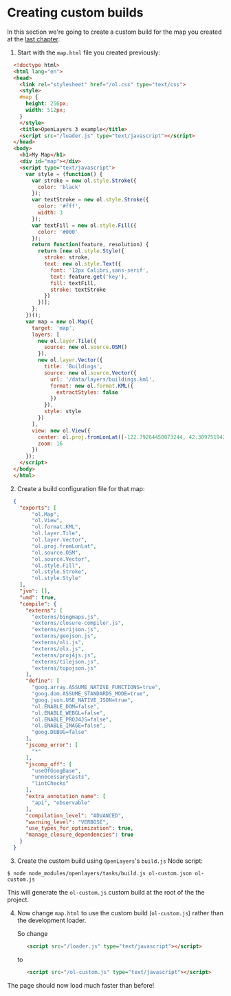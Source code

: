 # Creating custom builds

In this section we're going to create a custom build for the map you created at
the [last chapter](../vector/style.md).

1. Start with the `map.html` file you created previously:

  ```html
    <!doctype html>
    <html lang="en">
    <head>
      <link rel="stylesheet" href="/ol.css" type="text/css">
      <style>
      #map {
        height: 256px;
        width: 512px;
      }
      </style>
      <title>OpenLayers 3 example</title>
      <script src="/loader.js" type="text/javascript"></script>
    </head>
    <body>
      <h1>My Map</h1>
      <div id="map"></div>
      <script type="text/javascript">
        var style = (function() {
          var stroke = new ol.style.Stroke({
            color: 'black'
          });
          var textStroke = new ol.style.Stroke({
            color: '#fff',
            width: 3
          });
          var textFill = new ol.style.Fill({
            color: '#000'
          });
          return function(feature, resolution) {
            return [new ol.style.Style({
              stroke: stroke,
              text: new ol.style.Text({
                font: '12px Calibri,sans-serif',
                text: feature.get('key'),
                fill: textFill,
                stroke: textStroke
              })
            })];
          };
        })();
        var map = new ol.Map({
          target: 'map',
          layers: [
            new ol.layer.Tile({
              source: new ol.source.OSM()
            }),
            new ol.layer.Vector({
              title: 'Buildings',
              source: new ol.source.Vector({
                url: '/data/layers/buildings.kml',
                format: new ol.format.KML({
                  extractStyles: false
                })
              }),
              style: style
            })
          ],
          view: new ol.View({
            center: ol.proj.fromLonLat([-122.79264450073244, 42.30975194250527]),
            zoom: 16
          })
        });
      </script>
    </body>
    </html>
  ```

2. Create a build configuration file for that map:

  ```json
    {
      "exports": [
          "ol.Map",
          "ol.View",
          "ol.format.KML",
          "ol.layer.Tile",
          "ol.layer.Vector",
          "ol.proj.fromLonLat",
          "ol.source.OSM",
          "ol.source.Vector",
          "ol.style.Fill",
          "ol.style.Stroke",
          "ol.style.Style"
      ],
      "jvm": [],
      "umd": true,
      "compile": {
        "externs": [
          "externs/bingmaps.js",
          "externs/closure-compiler.js",
          "externs/esrijson.js",
          "externs/geojson.js",
          "externs/oli.js",
          "externs/olx.js",
          "externs/proj4js.js",
          "externs/tilejson.js",
          "externs/topojson.js"
        ],
        "define": [
          "goog.array.ASSUME_NATIVE_FUNCTIONS=true",
          "goog.dom.ASSUME_STANDARDS_MODE=true",
          "goog.json.USE_NATIVE_JSON=true",
          "ol.ENABLE_DOM=false",
          "ol.ENABLE_WEBGL=false",
          "ol.ENABLE_PROJ4JS=false",
          "ol.ENABLE_IMAGE=false",
          "goog.DEBUG=false"
        ],
        "jscomp_error": [
          "*"
        ],
        "jscomp_off": [
          "useOfGoogBase",
          "unnecessaryCasts",
          "lintChecks"
        ],
        "extra_annotation_name": [
          "api", "observable"
        ],
        "compilation_level": "ADVANCED",
        "warning_level": "VERBOSE",
        "use_types_for_optimization": true,
        "manage_closure_dependencies": true
      }
    }
  ```

3. Create the custom build using `OpenLayers`'s `build.js` Node script:

  ```shell
  $ node node_modules/openlayers/tasks/build.js ol-custom.json ol-custom.js
  ```

  This will generate the `ol-custom.js` custom build at the root of the
  the project.

4. Now change `map.html` to use the custom build (`ol-custom.js`) rather
   than the development loader.

   So change

   ```html
      <script src="/loader.js" type="text/javascript"></script>
   ```

   to

   ```html
      <script src="/ol-custom.js" type="text/javascript"></script>
   ```

The page should now load much faster than before!
